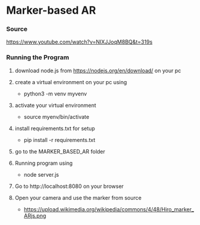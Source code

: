 # Marker-based AR

### Source
https://www.youtube.com/watch?v=NIXJJoqM8BQ&t=319s

### Running the Program
1. download node.js from https://nodejs.org/en/download/ on your pc

2. create a virtual environment on your pc using 
    * python3 -m venv myvenv
3. activate your virtual environment
    * source myenv/bin/activate
4. install requirements.txt for setup
    * pip install -r requirements.txt
5. go to the MARKER_BASED_AR folder
6. Running program using 
    * node server.js
7. Go to http://localhost:8080 on your browser
8. Open your camera and use the marker from source
    * https://upload.wikimedia.org/wikipedia/commons/4/48/Hiro_marker_ARjs.png
    
    
